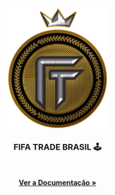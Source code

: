 <!-- PROJECT SHIELDS -->
<!-- ... -->

<!--
*** Estamos usando "reference style" do markdown para links por legibilidade.
*** Os links de referência são usados entre chaves [ ] ao invés de parênteses ( ).
*** @see https://www.markdownguide.org/basic-syntax/#reference-style-links
-->

<!-- RESUMO -->
<br />
<p align="center">
  <a href="https://github.com/mikecodejs/fifa-trade-brasil-api">
    <img src="./docs/assets/logo.png" alt="Fifa Trade Brasil" width="200" height="auto" style="max-width: 100%;" />
  </a>

  <h3 align="center">FIFA TRADE BRASIL 🕹️</h3>
  <br />

  <p align="center">
    <a href="https://github.com/mikecodejs/fifa-trade-brasil-api/blob/master/README.md">
      <strong>Ver a Documentação »</strong>
    </a>
  </p>
</p>
